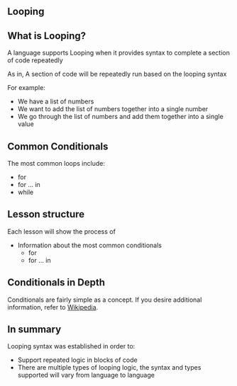 Looping
----------------------

## What is Looping?
A language supports Looping when it provides syntax to complete a section of code repeatedly

As in, A section of code will be repeatedly run based on the looping syntax

For example: 
  - We have a list of numbers
  - We want to add the list of numbers together into a single number
  - We go through the list of numbers and add them together into a single value

## Common Conditionals
The most common loops include:
- for 
- for ... in
- while


## Lesson structure
Each lesson will show the process of
- Information about the most common conditionals
  - for 
  - for ... in


## Conditionals in Depth
Conditionals are fairly simple as a concept. If you desire additional information, refer to [Wikipedia](https://en.wikipedia.org/wiki/For_loop).

## In summary
Looping syntax was established in order to:
- Support repeated logic in blocks of code
- There are multiple types of looping logic, the syntax and types supported will vary from language to language